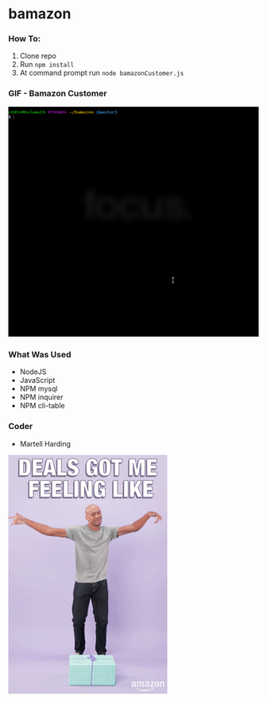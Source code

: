 # bamazon

### How To:

1. Clone repo
2. Run `npm install`
3. At command prompt run `node bamazonCustomer.js`

### GIF - Bamazon Customer

![Bamazon](https://github.com/Kalamath/bamazon/blob/master/assets/bamazonCustomer.gif)

### What Was Used

* NodeJS
* JavaScript
* NPM mysql
* NPM inquirer
* NPM cli-table

### Coder

* Martell Harding

![greatDeals](https://github.com/Kalamath/bamazon/blob/master/assets/greatdeals.gif)
